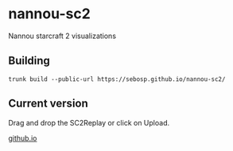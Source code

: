 # nannou-sc2
Nannou starcraft 2 visualizations


## Building
```
trunk build --public-url https://sebosp.github.io/nannou-sc2/
```

## Current version

Drag and drop the SC2Replay or click on Upload.

[github.io](https://sebosp.github.io/nannou-sc2/)
